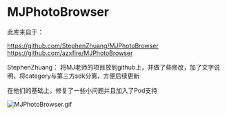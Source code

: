 MJPhotoBrowser
==============

此库来自于：

https://github.com/StephenZhuang/MJPhotoBrowser
https://github.com/azxfire/MJPhotoBrowser

StephenZhuang：
将MJ老师的项目放到github上，并做了些修改，加了文字说明，将category与第三方sdk分离，方便后续更新

在他们的基础上，修复了一些小问题并且加入了Pod支持

![MJPhotoBrowser.gif](http://upload-images.jianshu.io/upload_images/112047-0ca2e8038beb8d0e.gif)
